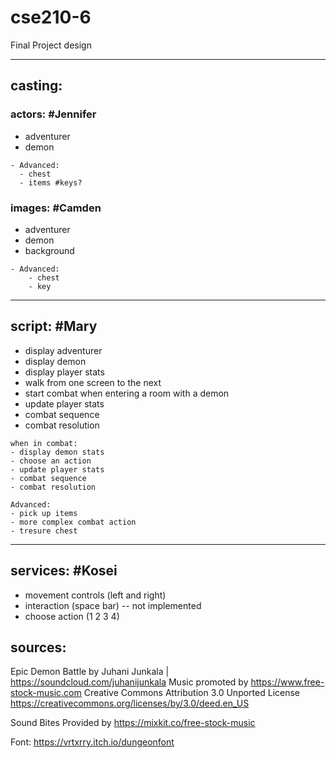 
# cse210-6
Final Project design

---
## casting:

### actors: #Jennifer

- adventurer
- demon

```
- Advanced:
  - chest
  - items #keys?
```

### images: #Camden
- adventurer
- demon
- background

```
- Advanced:
    - chest
    - key
```

---
## script: #Mary

- display adventurer
- display demon
- display player stats
- walk from one screen to the next
- start combat when entering a room with a demon
- update player stats
- combat sequence
- combat resolution

```
when in combat:
- display demon stats
- choose an action
- update player stats
- combat sequence
- combat resolution
```

```
Advanced:
- pick up items
- more complex combat action
- tresure chest
```

---
## services: #Kosei
- movement controls (left and right)
- interaction (space bar) -- not implemented
- choose action (1 2 3 4)

## sources:

Epic Demon Battle by Juhani Junkala | https://soundcloud.com/juhanijunkala
Music promoted by https://www.free-stock-music.com
Creative Commons Attribution 3.0 Unported License
https://creativecommons.org/licenses/by/3.0/deed.en_US

Sound Bites Provided by https://mixkit.co/free-stock-music

Font: https://vrtxrry.itch.io/dungeonfont

